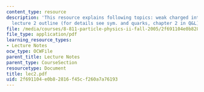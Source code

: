 ```yaml
---
content_type: resource
description: 'This resource explains following topics: weak charged interaction changes,
  lecture 2 outline (for details see sym. and quarks, chapter 2 in Q&L).'
file: /media/courses/8-811-particle-physics-ii-fall-2005/2f691104e0b82816f45cf260a7a76193_lec2.pdf
file_type: application/pdf
learning_resource_types:
- Lecture Notes
ocw_type: OCWFile
parent_title: Lecture Notes
parent_type: CourseSection
resourcetype: Document
title: lec2.pdf
uid: 2f691104-e0b8-2816-f45c-f260a7a76193
---
```

